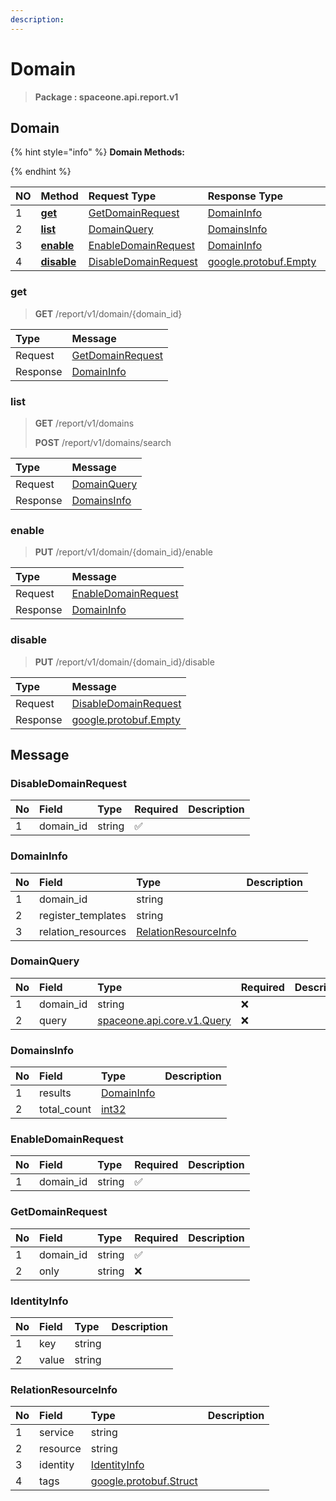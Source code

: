 ```yaml
---
description:  
---
```

# Domain

>  **Package : spaceone.api.report.v1**

## Domain

{% hint style="info" %}
**Domain Methods:**

{%  endhint %}


| NO |  Method | Request Type | Response Type | Description |
| :--- | :--- | :--- | :--- | :--- |
| 1 | [**get**](domain.md#get)|   [GetDomainRequest](domain.md#getdomainrequest) |   [DomainInfo](domain.md#domaininfo) |  |
| 2 | [**list**](domain.md#list)|   [DomainQuery](domain.md#domainquery) |   [DomainsInfo](domain.md#domainsinfo) |  |
| 3 | [**enable**](domain.md#enable)|   [EnableDomainRequest](domain.md#enabledomainrequest) |   [DomainInfo](domain.md#domaininfo) |  |
| 4 | [**disable**](domain.md#disable)|   [DisableDomainRequest](domain.md#disabledomainrequest) |  [google.protobuf.Empty](https://github.com/protocolbuffers/protobuf/blob/master/src/google/protobuf/empty.proto)|  | 
 

 
### get
> **GET** /report/v1/domain/{domain_id}
>


| Type | Message |
| :--- | :--- |
| Request | [GetDomainRequest](domain.md#getdomainrequest) |
| Response |  [DomainInfo](domain.md#domaininfo)  |
 
 

 
### list
> **GET** /report/v1/domains
>
> **POST** /report/v1/domains/search



| Type | Message |
| :--- | :--- |
| Request | [DomainQuery](domain.md#domainquery) |
| Response |  [DomainsInfo](domain.md#domainsinfo)  |
 
 

 
### enable
> **PUT** /report/v1/domain/{domain_id}/enable
>


| Type | Message |
| :--- | :--- |
| Request | [EnableDomainRequest](domain.md#enabledomainrequest) |
| Response |  [DomainInfo](domain.md#domaininfo)  |
 
 

 
### disable
> **PUT** /report/v1/domain/{domain_id}/disable
>


| Type | Message |
| :--- | :--- |
| Request | [DisableDomainRequest](domain.md#disabledomainrequest) |
| Response | [google.protobuf.Empty](https://github.com/protocolbuffers/protobuf/blob/master/src/google/protobuf/empty.proto) |


## 

## Message

### DisableDomainRequest
| No | Field | Type | Required | Description |
| :--- | :--- | :--- | :--- | :--- |
| 1 | domain_id |string|✅| |

### DomainInfo
| No | Field | Type |  Description |
| :--- | :--- | :--- | :--- |
| 1 | domain_id |string| |
| 2 | register_templates |string| |
| 3 | relation_resources |[RelationResourceInfo](domain.md#relationresourceinfo)| |

### DomainQuery
| No | Field | Type | Required | Description |
| :--- | :--- | :--- | :--- | :--- |
| 1 | domain_id |string|❌| |
| 2 | query |[spaceone.api.core.v1.Query](https://spaceone-dev.gitbook.io/api-reference/common-v1/search-query)|❌| |

### DomainsInfo
| No | Field | Type |  Description |
| :--- | :--- | :--- | :--- |
| 1 | results |[DomainInfo](domain.md#domaininfo)| |
| 2 | total_count |[int32](https://github.com/protocolbuffers/protobuf/blob/master/src/google/protobuf/type.proto)| |

### EnableDomainRequest
| No | Field | Type | Required | Description |
| :--- | :--- | :--- | :--- | :--- |
| 1 | domain_id |string|✅| |

### GetDomainRequest
| No | Field | Type | Required | Description |
| :--- | :--- | :--- | :--- | :--- |
| 1 | domain_id |string|✅| |
| 2 | only |string|❌| |

### IdentityInfo
| No | Field | Type |  Description |
| :--- | :--- | :--- | :--- |
| 1 | key |string| |
| 2 | value |string| |

### RelationResourceInfo
| No | Field | Type |  Description |
| :--- | :--- | :--- | :--- |
| 1 | service |string| |
| 2 | resource |string| |
| 3 | identity |[IdentityInfo](domain.md#identityinfo)| |
| 4 | tags |[google.protobuf.Struct](https://github.com/protocolbuffers/protobuf/blob/master/src/google/protobuf/struct.proto)| |

